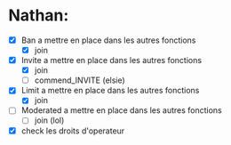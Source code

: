 # Nathan:

- [x] Ban a mettre en place dans les autres fonctions
  - [x] join
- [x] Invite a mettre en place dans les autres fonctions
  - [x] join
  - [ ] commend_INVITE (elsie)
- [x] Limit a mettre en place dans les autres fonctions
  - [x] join
- [ ] Moderated a mettre en place dans les autres fonctions
  - [ ] join (lol)

- [x] check les droits d'operateur